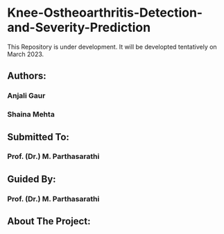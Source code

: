 # Knee-Ostheoarthritis-Detection-and-Severity-Prediction
This Repository is under development. It will be developted tentatively on March 2023.
## Authors:
### Anjali Gaur
### Shaina Mehta
## Submitted To:
### Prof. (Dr.) M. Parthasarathi
## Guided By:
### Prof. (Dr.) M. Parthasarathi
## About The Project:

